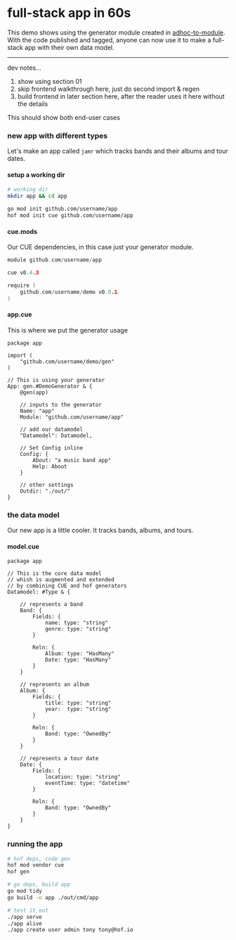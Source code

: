 # full-stack app in 60s

This demo shows using the generator module
created in [adhoc-to-module](../adhoc-to-module/).
With the code published and tagged,
anyone can now use it to make a
full-stack app with their own data model.

---
dev notes...

1. show using section 01
2. skip frontend walkthrough here, just do second import & regen
3. build frontend in later section here, after the reader uses it here without the details

This should show both end-user cases


### new app with different types

Let's make an app called `jamr`
which tracks bands and their
albums and tour dates.

#### setup a working dir

```sh
# working dir
mkdir app && cd app

go mod init github.com/username/app
hof mod init cue github.com/username/app
```

#### cue.mods

Our CUE dependencies, in this case
just your generator module.

```go
module github.com/username/app

cue v0.4.3

require (
	github.com/username/demo v0.0.1
)
```

#### app.cue

This is where we put the generator usage

```cue
package app

import (
	"github.com/username/demo/gen"
)

// This is using your generator
App: gen.#DemoGenerator & {
	@gen(app)

	// inputs to the generator
	Name: "app"
	Module: "github.com/username/app"

	// add our datamodel
	"Datamodel": Datamodel,

	// Set Config inline
	Config: {
		About: "a music band app"
		Help: About
	}

	// other settings
	Outdir: "./out/"
}
```

### the data model

Our new app is a little cooler.
It tracks bands, albums, and tours.

#### model.cue

```cue
package app

// This is the core data model
// whish is augmented and extended
// by combining CUE and hof generators
Datamodel: #Type & {

	// represents a band
	Band: {
		Fields: {
			name: type: "string"
			genre: type: "string"
		}

		Reln: {
			Album: type: "HasMany"
			Date: type: "HasMany"
		}
	}

	// represents an album
	Album: {
		Fields: {
			title: type: "string"
			year:  type: "string"
		}

		Reln: {
			Band: type: "OwnedBy"
		}
	}

	// represents a tour date
	Date: {
		Fields: {
			location: type: "string"
			eventTime: type: "datetime"
		}

		Reln: {
			Band: type: "OwnedBy"
		}
	}
}
```

### running the app

```sh
# hof deps, code gen
hof mod vendor cue
hof gen

# go deps, build app
go mod tidy
go build -o app ./out/cmd/app

# test it out
./app serve
./app alive
./app create user admin tony tony@hof.io
```
